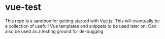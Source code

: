 # vue-test

This repo is a sandbox for getting started with Vue.js. This will eventually be a collection of usefull Vue templates and snippets to be used later on. Can also be used as a testing ground for de-bugging
